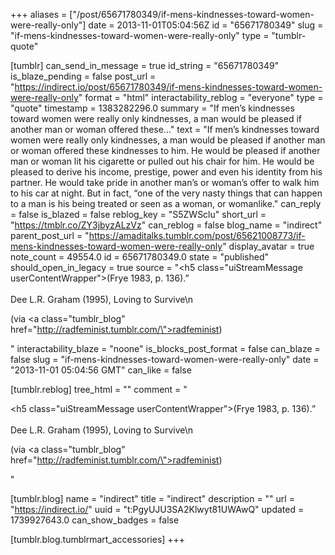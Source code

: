 +++
aliases = ["/post/65671780349/if-mens-kindnesses-toward-women-were-really-only"]
date = 2013-11-01T05:04:56Z
id = "65671780349"
slug = "if-mens-kindnesses-toward-women-were-really-only"
type = "tumblr-quote"

[tumblr]
can_send_in_message = true
id_string = "65671780349"
is_blaze_pending = false
post_url = "https://indirect.io/post/65671780349/if-mens-kindnesses-toward-women-were-really-only"
format = "html"
interactability_reblog = "everyone"
type = "quote"
timestamp = 1383282296.0
summary = "If men’s kindnesses toward women were really only kindnesses, a man would be pleased if another man or woman offered these..."
text = "If men’s kindnesses toward women were really only kindnesses, a man would be pleased if another man or woman offered these kindnesses to him. He would be pleased if another man or woman lit his cigarette or pulled out his chair for him. He would be pleased to derive his income, prestige, power and even his identity from his partner. He would take pride in another man’s or woman’s offer to walk him to his car at night. But in fact, “one of the very nasty things that can happen to a man is his being treated or seen as a woman, or womanlike."
can_reply = false
is_blazed = false
reblog_key = "S5ZWSclu"
short_url = "https://tmblr.co/ZY3jbyzALzVz"
can_reblog = false
blog_name = "indirect"
parent_post_url = "https://amaditalks.tumblr.com/post/65621008773/if-mens-kindnesses-toward-women-were-really-only"
display_avatar = true
note_count = 49554.0
id = 65671780349.0
state = "published"
should_open_in_legacy = true
source = "<h5 class=\"uiStreamMessage userContentWrapper\">(Frye 1983, p. 136).”<br/><br/> Dee L.R. Graham (1995), Loving to Survive</h5>\n<p>(via <a class=\"tumblr_blog\" href=\"http://radfeminist.tumblr.com/\">radfeminist</a>)</p>"
interactability_blaze = "noone"
is_blocks_post_format = false
can_blaze = false
slug = "if-mens-kindnesses-toward-women-were-really-only"
date = "2013-11-01 05:04:56 GMT"
can_like = false

[tumblr.reblog]
tree_html = ""
comment = "<p><h5 class=\"uiStreamMessage userContentWrapper\">(Frye 1983, p. 136).”<br><br> Dee L.R. Graham (1995), Loving to Survive</h5>\n<p>(via <a class=\"tumblr_blog\" href=\"http://radfeminist.tumblr.com/\">radfeminist</a>)</p></p>"

[tumblr.blog]
name = "indirect"
title = "indirect"
description = ""
url = "https://indirect.io/"
uuid = "t:PgyUJU3SA2Klwyt81UWAwQ"
updated = 1739927643.0
can_show_badges = false

[tumblr.blog.tumblrmart_accessories]
+++

